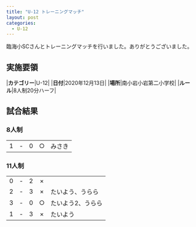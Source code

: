 ```yaml
---
title: "U-12 トレーニングマッチ"
layout: post
categories:
  - U-12
---
```


臨海小SCさんとトレーニングマッチを行いました。ありがとうございました。

## 実施要領

|**カテゴリー**|U-12|
|**日付**|2020年12月13日|
|**場所**|南小岩小岩第二小学校|
|**ルール**|8人制20分ハーフ|

## 試合結果

### 8人制

|    |   |    |         |    |
|:--:|:-:|:--:|:--:|:--------|
|    1| - |   0|○|みさき|

### 11人制

|    |   |    |         |    |
|:--:|:-:|:--:|:--:|:--------|
|    0| - |   2|×||
|    2| - |   3|×|たいよう、うらら|
|    3| - |   0|○|たいよう2、うらら|
|    1| - |   3|×|たいよう|
